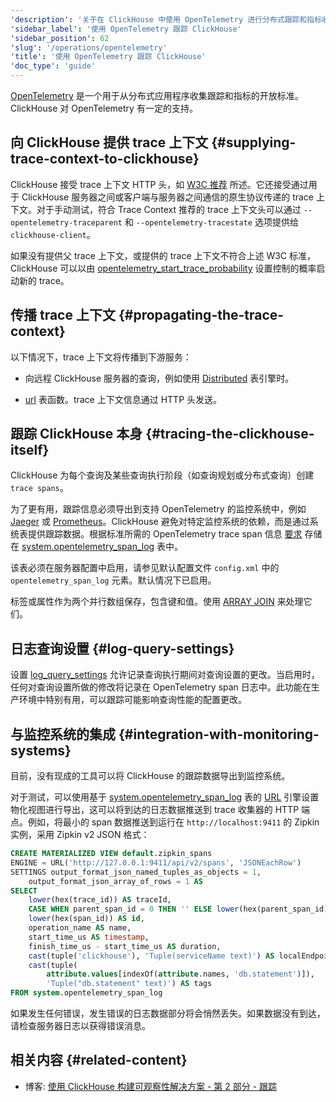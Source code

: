 ```yaml
---
'description': '关于在 ClickHouse 中使用 OpenTelemetry 进行分布式跟踪和指标收集的指南'
'sidebar_label': '使用 OpenTelemetry 跟踪 ClickHouse'
'sidebar_position': 62
'slug': '/operations/opentelemetry'
'title': '使用 OpenTelemetry 跟踪 ClickHouse'
'doc_type': 'guide'
---
```


[OpenTelemetry](https://opentelemetry.io/) 是一个用于从分布式应用程序收集跟踪和指标的开放标准。ClickHouse 对 OpenTelemetry 有一定的支持。

## 向 ClickHouse 提供 trace 上下文 {#supplying-trace-context-to-clickhouse}

ClickHouse 接受 trace 上下文 HTTP 头，如 [W3C 推荐](https://www.w3.org/TR/trace-context/) 所述。它还接受通过用于 ClickHouse 服务器之间或客户端与服务器之间通信的原生协议传递的 trace 上下文。对于手动测试，符合 Trace Context 推荐的 trace 上下文头可以通过 `--opentelemetry-traceparent` 和 `--opentelemetry-tracestate` 选项提供给 `clickhouse-client`。

如果没有提供父 trace 上下文，或提供的 trace 上下文不符合上述 W3C 标准，ClickHouse 可以以由 [opentelemetry_start_trace_probability](/operations/settings/settings#opentelemetry_start_trace_probability) 设置控制的概率启动新的 trace。

## 传播 trace 上下文 {#propagating-the-trace-context}

以下情况下，trace 上下文将传播到下游服务：

* 向远程 ClickHouse 服务器的查询，例如使用 [Distributed](../engines/table-engines/special/distributed.md) 表引擎时。

* [url](../sql-reference/table-functions/url.md) 表函数。trace 上下文信息通过 HTTP 头发送。

## 跟踪 ClickHouse 本身 {#tracing-the-clickhouse-itself}

ClickHouse 为每个查询及某些查询执行阶段（如查询规划或分布式查询）创建 `trace spans`。

为了更有用，跟踪信息必须导出到支持 OpenTelemetry 的监控系统中，例如 [Jaeger](https://jaegertracing.io/) 或 [Prometheus](https://prometheus.io/)。ClickHouse 避免对特定监控系统的依赖，而是通过系统表提供跟踪数据。根据标准所需的 OpenTelemetry trace span 信息 [要求](https://github.com/open-telemetry/opentelemetry-specification/blob/master/specification/overview.md#span) 存储在 [system.opentelemetry_span_log](../operations/system-tables/opentelemetry_span_log.md) 表中。

该表必须在服务器配置中启用，请参见默认配置文件 `config.xml` 中的 `opentelemetry_span_log` 元素。默认情况下已启用。

标签或属性作为两个并行数组保存，包含键和值。使用 [ARRAY JOIN](../sql-reference/statements/select/array-join.md) 来处理它们。

## 日志查询设置 {#log-query-settings}

设置 [log_query_settings](settings/settings.md) 允许记录查询执行期间对查询设置的更改。当启用时，任何对查询设置所做的修改将记录在 OpenTelemetry span 日志中。此功能在生产环境中特别有用，可以跟踪可能影响查询性能的配置更改。

## 与监控系统的集成 {#integration-with-monitoring-systems}

目前，没有现成的工具可以将 ClickHouse 的跟踪数据导出到监控系统。

对于测试，可以使用基于 [system.opentelemetry_span_log](../operations/system-tables/opentelemetry_span_log.md) 表的 [URL](../engines/table-engines/special/url.md) 引擎设置物化视图进行导出，这可以将到达的日志数据推送到 trace 收集器的 HTTP 端点。例如，将最小的 span 数据推送到运行在 `http://localhost:9411` 的 Zipkin 实例，采用 Zipkin v2 JSON 格式：

```sql
CREATE MATERIALIZED VIEW default.zipkin_spans
ENGINE = URL('http://127.0.0.1:9411/api/v2/spans', 'JSONEachRow')
SETTINGS output_format_json_named_tuples_as_objects = 1,
    output_format_json_array_of_rows = 1 AS
SELECT
    lower(hex(trace_id)) AS traceId,
    CASE WHEN parent_span_id = 0 THEN '' ELSE lower(hex(parent_span_id)) END AS parentId,
    lower(hex(span_id)) AS id,
    operation_name AS name,
    start_time_us AS timestamp,
    finish_time_us - start_time_us AS duration,
    cast(tuple('clickhouse'), 'Tuple(serviceName text)') AS localEndpoint,
    cast(tuple(
        attribute.values[indexOf(attribute.names, 'db.statement')]),
        'Tuple("db.statement" text)') AS tags
FROM system.opentelemetry_span_log
```

如果发生任何错误，发生错误的日志数据部分将会悄然丢失。如果数据没有到达，请检查服务器日志以获得错误消息。

## 相关内容 {#related-content}

- 博客: [使用 ClickHouse 构建可观察性解决方案 - 第 2 部分 - 跟踪](https://clickhouse.com/blog/storing-traces-and-spans-open-telemetry-in-clickhouse)
